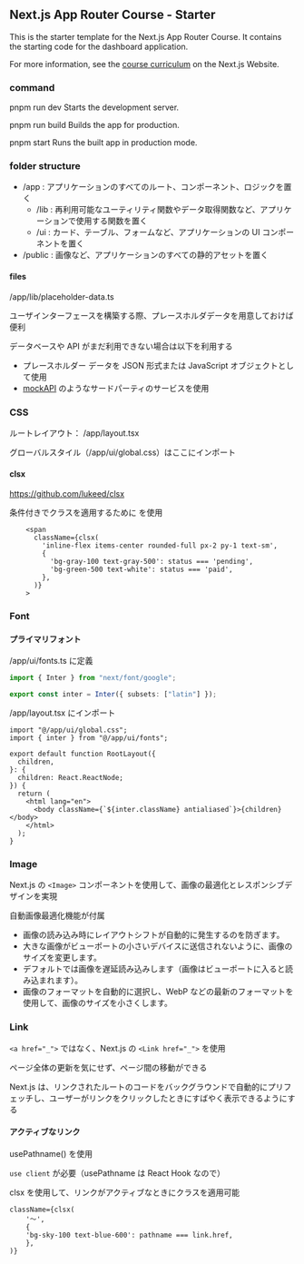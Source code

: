 ## Next.js App Router Course - Starter

This is the starter template for the Next.js App Router Course. It contains the starting code for the dashboard application.

For more information, see the [course curriculum](https://nextjs.org/learn) on the Next.js Website.

### command

pnpm run dev
Starts the development server.

pnpm run build
Builds the app for production.

pnpm start
Runs the built app in production mode.

### folder structure

- /app : アプリケーションのすべてのルート、コンポーネント、ロジックを置く
  - /lib : 再利用可能なユーティリティ関数やデータ取得関数など、アプリケーションで使用する関数を置く
  - /ui : カード、テーブル、フォームなど、アプリケーションの UI コンポーネントを置く
- /public : 画像など、アプリケーションのすべての静的アセットを置く

#### files

/app/lib/placeholder-data.ts

ユーザインターフェースを構築する際、プレースホルダデータを用意しておけば便利

データベースや API がまだ利用できない場合は以下を利用する

- プレースホルダー データを JSON 形式または JavaScript オブジェクトとして使用
- [mockAPI](https://mockapi.io/) のようなサードパーティのサービスを使用

### CSS

ルートレイアウト： /app/layout.tsx

グローバルスタイル（/app/ui/global.css）はここにインポート

#### clsx

https://github.com/lukeed/clsx

条件付きでクラスを適用するために を使用

```tsx
    <span
      className={clsx(
        'inline-flex items-center rounded-full px-2 py-1 text-sm',
        {
          'bg-gray-100 text-gray-500': status === 'pending',
          'bg-green-500 text-white': status === 'paid',
        },
      )}
    >
```

### Font

#### プライマリフォント

/app/ui/fonts.ts に定義

```ts
import { Inter } from "next/font/google";

export const inter = Inter({ subsets: ["latin"] });
```

/app/layout.tsx にインポート

```tsx
import "@/app/ui/global.css";
import { inter } from "@/app/ui/fonts";

export default function RootLayout({
  children,
}: {
  children: React.ReactNode;
}) {
  return (
    <html lang="en">
      <body className={`${inter.className} antialiased`}>{children}</body>
    </html>
  );
}
```

### Image

Next.js の `<Image>` コンポーネントを使用して、画像の最適化とレスポンシブデザインを実現

自動画像最適化機能が付属

- 画像の読み込み時にレイアウトシフトが自動的に発生するのを防ぎます。
- 大きな画像がビューポートの小さいデバイスに送信されないように、画像のサイズを変更します。
- デフォルトでは画像を遅延読み込みします（画像はビューポートに入ると読み込まれます）。
- 画像のフォーマットを自動的に選択し、WebP などの最新のフォーマットを使用して、画像のサイズを小さくします。

### Link

`<a href="_">` ではなく、Next.js の `<Link href="_">` を使用

ページ全体の更新を気にせず、ページ間の移動ができる

Next.js は、リンクされたルートのコードをバックグラウンドで自動的にプリフェッチし、ユーザーがリンクをクリックしたときにすばやく表示できるようにする

#### アクティブなリンク

usePathname() を使用

`use client` が必要（usePathname は React Hook なので）

clsx を使用して、リンクがアクティブなときにクラスを適用可能

```tsx
className={clsx(
    '～',
    {
    'bg-sky-100 text-blue-600': pathname === link.href,
    },
)}
```
